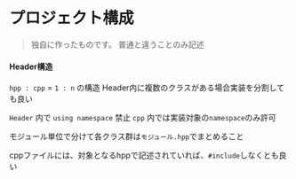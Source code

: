 #  プロジェクト構成

> 独自に作ったものです。
> 普通と違うことのみ記述


#### Header構造

`hpp : cpp`  = `1 : n` の構造
Header内に複数のクラスがある場合実装を分割しても良い


`Header` 内で `using namespace` 禁止
`cpp` 内では実装対象の`namespace`のみ許可

モジュール単位で分けて各クラス群は`モジュール.hpp`でまとめること


cppファイルには、対象となるhppで記述されていれば、`#include`しなくとも良い

